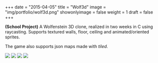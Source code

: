 +++
date = "2015-04-05"
title = "Wolf3d"
image = "img/portfolio/wolf3d.png"
showonlyimage = false
weight = 1
draft = false
+++

**(School Project)**
A Wolfenstein 3D clone, realized in two weeks in C using raycasting.
Supports textured walls, floor, ceiling and animated/oriented sprites.
<!--more-->

The game also supports json maps made with *tiled*.

![](/img/portfolio/wolf3d.png)
![](/img/portfolio/wolf3d-2.png)
![](/img/portfolio/wolf3d-3.png)
![](/img/portfolio/wolf3d-editor.png)
